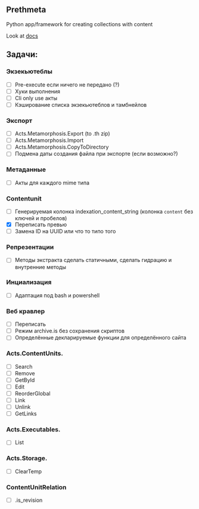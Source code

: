 ## Prethmeta

Python app/framework for creating collections with content

Look at [docs](docs/ru/README.md)

## Задачи:

### Экзекьютеблы

- [ ] Pre-execute если ничего не передано (?)
- [ ] Хуки выполнения
- [ ] Cli only use акты
- [ ] Кэширование списка экзекьютеблов и тамбнейлов

### Экспорт

- [ ] Acts.Metamorphosis.Export (to .th zip)
- [ ] Acts.Metamorphosis.Import
- [ ] Acts.Metamorphosis.CopyToDirectory
- [ ] Подмена даты создания файла при экспорте (если возможно?)

### Метаданные

- [ ] Акты для каждого mime типа

### Contentunit

- [ ] Генерируемая колонка indexation_content_string (колонка `content` без ключей и пробелов)
- [x] Переписать превью
- [ ] Замена ID на UUID или что то типо того

### Репрезентации

- [ ] Методы экстракта сделать статичными, сделать гидрацию и внутренние методы

### Инциализация

- [ ] Адаптация под bash и powershell

### Веб кравлер

- [ ] Переписать
- [ ] Режим archive.is без сохранения скриптов
- [ ] Определённые декларируемые функции для определённого сайта

### Acts.ContentUnits.

- [ ] Search
- [ ] Remove
- [ ] GetById
- [ ] Edit
- [ ] ReorderGlobal
- [ ] Link
- [ ] Unlink
- [ ] GetLinks

### Acts.Executables.

- [ ] List

### Acts.Storage.

- [ ] ClearTemp

### ContentUnitRelation

- [ ] .is_revision
